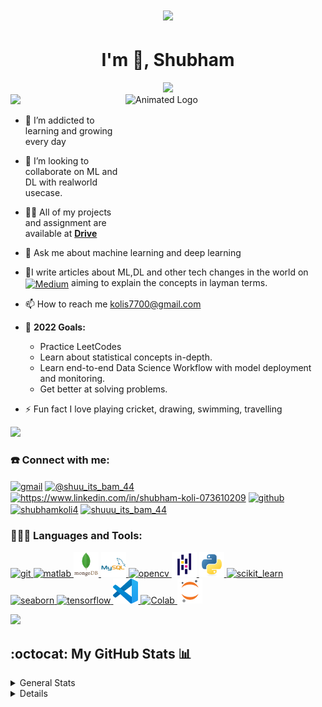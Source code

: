 <h1 align="center">
 <img src="https://hellomlai2017.github.io/image/top.jpg" />
</h1>
<h1 align="center">I'm 👋, Shubham</h1>
<div align='center'>
<img src='https://readme-typing-svg.herokuapp.com?font=ubuntu&color=%237E3ACE&center=true&lines=Machine+Learning+Engineer;Enthusiastic+Programmer;Open+Source+Contributor;Learn+%26+Code+for+Everyone'/>
</div>

<a href="https://github.com/antonkomarev/github-profile-views-counter">
    <img src="https://komarev.com/ghpvc/?username=MrBam44&style=for-the-badge">
</a>

[Ÿ HŸPE]: https://yhype.me
[GitHub Profile Views Counter]: https://github.com/MrBam44/github-profile-views-counter

<img align="right" alt="Animated Logo" height="240" width="320" src="https://c.tenor.com/2uyENRmiUt0AAAAC/coding.gif" >


- 🌱 I’m addicted to learning and growing every day

- 👯 I’m looking to collaborate on ML and DL with realworld usecase.

- 👨‍💻 All of my projects and assignment are available at [**Drive**](https://drive.google.com/drive/folders/1BXlT8voQFc5nMf2hvoBEjvIg0nnMR97d)

- 💬 Ask me about machine learning and deep learning
- <p >💬I write articles about ML,DL and other tech changes in the world on   <a href="https://medium.com/@MrBam44"><img align="center" src="http://img.shields.io/badge/-@MrBam44-_? label=Medium&style=social&logo=medium" alt="Medium"></a>  aiming to explain the concepts in layman terms. </p>

- 📫 How to reach me kolis7700@gmail.com
- 🥅 **2022 Goals:** 
  - Practice LeetCodes
  - Learn about statistical concepts in-depth.
  - Learn end-to-end Data Science Workflow with model deployment and monitoring. 
  - Get better at solving problems.
- ⚡ Fun fact I love playing cricket, drawing, swimming, travelling

<img src="https://www.animatedimages.org/data/media/562/animated-line-image-0429.gif" width="400px">

<h3 align="left"> ☎️ Connect with me:</h3>
<p align="left">
 <a href = "mailto:kolis7700@gmail.com"><img align="center" src='https://img.icons8.com/color/48/000000/gmail.png' alt='gmail' height='30' ></a>
<a href="https://twitter.com/@shuu_its_bam_44" target="blank"><img align="center" src="https://raw.githubusercontent.com/rahuldkjain/github-profile-readme-generator/master/src/images/icons/Social/twitter.svg" alt="@shuu_its_bam_44" height="30" width="40" /></a>
<a href="https://www.linkedin.com/in/shubham-koli-073610209/" target="blank"><img align="center" src="https://raw.githubusercontent.com/rahuldkjain/github-profile-readme-generator/master/src/images/icons/Social/linked-in-alt.svg" alt="https://www.linkedin.com/in/shubham-koli-073610209" height="30" width="40" /></a>
 <a href = https://github.com/MrBam44><img align="center" src='https://img.icons8.com/color/2x/github--v1.png' alt='github' height='40'></a>
<a href="https://kaggle.com/shubhamkoli4" target="blank"><img align="center" src="https://raw.githubusercontent.com/rahuldkjain/github-profile-readme-generator/master/src/images/icons/Social/kaggle.svg" alt="shubhamkoli4" height="30" width="40" /></a>
<a href="https://instagram.com/shuuu_its_bam_44" target="blank"><img align="center" src="https://raw.githubusercontent.com/rahuldkjain/github-profile-readme-generator/master/src/images/icons/Social/instagram.svg" alt="shuuu_its_bam_44" height="30" width="40" /></a>
</p>

<h3 align="left">  👨🏻‍💻 Languages and Tools:</h3>

<p align="left"> <a href="https://git-scm.com/"> <img src="https://www.vectorlogo.zone/logos/git-scm/git-scm-icon.svg" alt="git" width="40" height="40"/> </a> <a href="https://www.mathworks.com/" target="_blank" rel="noreferrer"> <img src="https://upload.wikimedia.org/wikipedia/commons/2/21/Matlab_Logo.png" alt="matlab" width="40" height="40"/> </a> <a href="https://www.mongodb.com/" target="_blank" rel="noreferrer"> <img src="https://raw.githubusercontent.com/devicons/devicon/master/icons/mongodb/mongodb-original-wordmark.svg" alt="mongodb" width="40" height="40"/> </a> <a href="https://www.mysql.com/" target="_blank" rel="noreferrer"> <img src="https://raw.githubusercontent.com/devicons/devicon/master/icons/mysql/mysql-original-wordmark.svg" alt="mysql" width="40" height="40"/> </a> <a href="https://opencv.org/" target="_blank" rel="noreferrer"> <img src="https://www.vectorlogo.zone/logos/opencv/opencv-icon.svg" alt="opencv" width="40" height="40"/> </a> <a href="https://pandas.pydata.org/" target="_blank" rel="noreferrer"> <img src="https://raw.githubusercontent.com/devicons/devicon/2ae2a900d2f041da66e950e4d48052658d850630/icons/pandas/pandas-original.svg" alt="pandas" width="40" height="40"/> </a> <a href="https://www.python.org" target="_blank" rel="noreferrer"> <img src="https://raw.githubusercontent.com/devicons/devicon/master/icons/python/python-original.svg" alt="python" width="40" height="40"/> </a> <a href="https://scikit-learn.org/" target="_blank" rel="noreferrer"> <img src="https://upload.wikimedia.org/wikipedia/commons/0/05/Scikit_learn_logo_small.svg" alt="scikit_learn" width="40" height="40"/> </a> <a href="https://seaborn.pydata.org/" target="_blank" rel="noreferrer"> <img src="https://seaborn.pydata.org/_images/logo-mark-lightbg.svg" alt="seaborn" width="40" height="40"/> </a> <a href="https://www.tensorflow.org" target="_blank" rel="noreferrer"> <img src="https://www.vectorlogo.zone/logos/tensorflow/tensorflow-icon.svg" alt="tensorflow" width="40" height="40"/> </a>
<a href="https://code.visualstudio.com/">
  <img src="https://raw.githubusercontent.com/github/explore/80688e429a7d4ef2fca1e82350fe8e3517d3494d/topics/visual-studio-code/visual-studio-code.png" alt="Visual Studio Code" width="40" height="40" />
</a>
 
 <a href="https://colab.research.google.com/?utm_source=scs-index/">
  <img src="https://colab.research.google.com/img/colab_favicon_256px.png" alt="Colab" width="45" height="45" />
</a>
 <a href="https://www.jupyter.org/"> <img src="https://raw.githubusercontent.com/github/explore/80688e429a7d4ef2fca1e82350fe8e3517d3494d/topics/jupyter-notebook/jupyter-notebook.png" alt="Jupyter Notebook"  width="40" height="40" /> </a>
</p>

<img src="https://www.animatedimages.org/data/media/562/animated-line-image-0429.gif" width="400px">


<h2>:octocat: My GitHub Stats 📊</h2>
<details>
<summary>General Stats</summary>
<div>
    <img alt="github repos" src="https://badges.pufler.dev/repos/MrBam44?color=181717&style=for-the-badge&labelColor=7E3ACE">
    <img alt="commits today" src="https://badges.pufler.dev/commits/daily/MrBam44?color=181717&style=for-the-badge&labelColor=7E3ACE">
    <img alt="commits this week" src="https://badges.pufler.dev/commits/weekly/MrBam44?color=181717&style=for-the-badge&labelColor=7E3ACE">
    <img alt="commits this month" src="https://badges.pufler.dev/commits/monthly/MrBam44?color=181717&style=for-the-badge&labelColor=7E3ACE">
</div>
<div alig="center">
    <a href="https://github.com/anuraghazra/github-readme-stats">
        <img height=180em src="https://github-readme-stats.vercel.app/api?username=MrBam44&count_private=true&show_icons=true&theme=midnight-purple&hide_border=true&hide_title=true" alt="my github stats" />
    </a>
</div>
</details>
<details>
 
<details>
<summary>Top languages</summary>
    <a href="https://github.com/anuraghazra/github-readme-stats">
        <img height=180em src="https://github-readme-stats.vercel.app/api/top-langs/?username=MrBam44&theme=midnight-purple&hide_border=true&layout=compact&custom_title=Most+Used+Languages*&langs_count=10" alt="most used languages" />
    </a>
    <p><b>*Note:</b> Top languages is only a metric of the languages my public code consists of and doesn't reflect experience or skill level.</p>
</details>
<details>
<summary>Streak stats</summary>
    <a href="https://github.com/DenverCoder1/github-readme-streak-stats">
        <img height=180em src="https://github-readme-streak-stats.herokuapp.com/?user=MrBam44&theme=midnight-purple&hide_border=true" alt="streak stats"/>
    </a>
</details>
<details>
<summary>Contribution Graph</summary>
<a href="https://github.com/ashutosh00710/github-readme-activity-graph">
    <img alt="github activity graph" src="https://activity-graph.herokuapp.com/graph?username=MrBam44&area=true&hide_border=true&bg_color=000&line=7E3ACE&point=1E0E31&color=7E3aCE&area_color=7E3ACE">
</a>
</details>
<h2>:book: Guestbook</h2>
<p>Leave a cool message for me or just say you passed by <a href="https://github.com/MrBam44/MrBam44/issues/new?template=guestbook-entry.md">here</a>!</p>

<div align="center">
    <a href="https://git.io/typing-svg">
        <img alt="thanks for your visit" src="https://readme-typing-svg.herokuapp.com?font=ubuntu&color=%237E3ACE&size=24&center=true&vCenter=true&width=300&lines=Thanks+for+your+visit!" >
    </a>
</div>

<p align="right"><a href="#top"><img src="https://img.shields.io/static/v1?label&message=back+to+top&color=7E3ACE&style=flat&logo" alt="back to top" /></a></p>
<div align="center" ><img alt="" width="100%" src="https://github.com/MrBam44/MrBam44/blob/main/git%20Gif/Face%20ID%20glitch%20effect.gif"></div>
